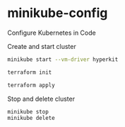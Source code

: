 # minikube-config
Configure Kubernetes in Code



Create and start cluster
```bash
minikube start --vm-driver hyperkit
```

```bash
terraform init
```

```bash
terraform apply
```


Stop and delete cluster
```bash
minikube stop
minikube delete
```